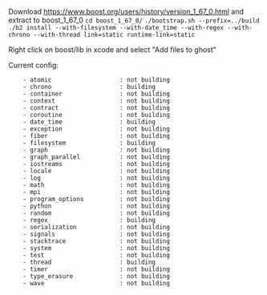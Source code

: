 Download https://www.boost.org/users/history/version_1_67_0.html and extract to boost_1_67_0
`cd boost_1_67_0/`
`./bootstrap.sh --prefix=../build`
`./b2 install --with-filesystem --with-date_time --with-regex --with-chrono --with-thread link=static runtime-link=static`

Right click on boost/lib in xcode and select "Add files to ghost"

Current config:

```
    - atomic                   : not building
    - chrono                   : building
    - container                : not building
    - context                  : not building
    - contract                 : not building
    - coroutine                : not building
    - date_time                : building
    - exception                : not building
    - fiber                    : not building
    - filesystem               : building
    - graph                    : not building
    - graph_parallel           : not building
    - iostreams                : not building
    - locale                   : not building
    - log                      : not building
    - math                     : not building
    - mpi                      : not building
    - program_options          : not building
    - python                   : not building
    - random                   : not building
    - regex                    : building
    - serialization            : not building
    - signals                  : not building
    - stacktrace               : not building
    - system                   : not building
    - test                     : not building
    - thread                   : building
    - timer                    : not building
    - type_erasure             : not building
    - wave                     : not building
```
